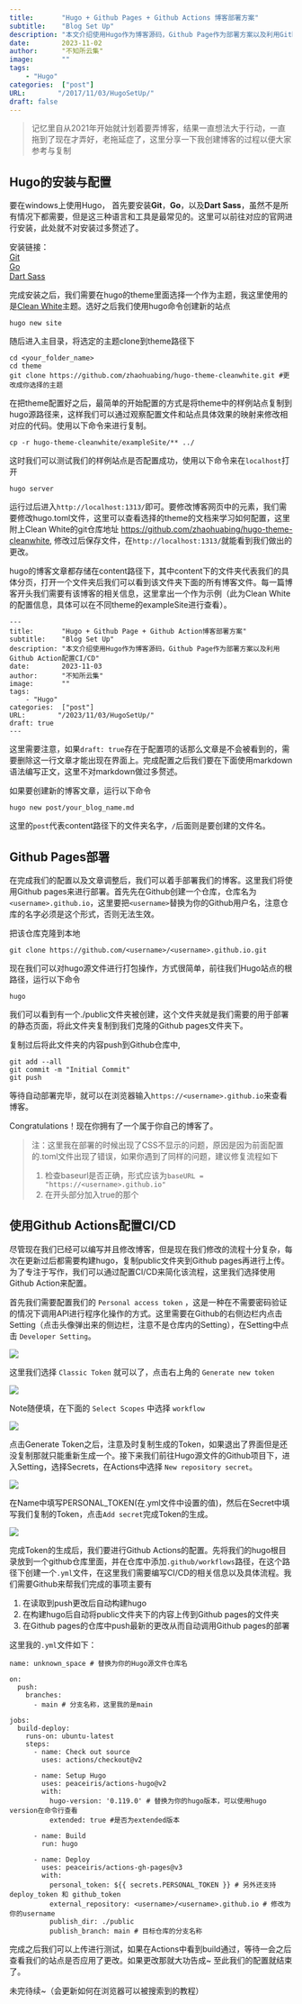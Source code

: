 ```yaml
---
title:       "Hugo + Github Pages + Github Actions 博客部署方案"
subtitle:    "Blog Set Up"
description: "本文介绍使用Hugo作为博客源码，Github Page作为部署方案以及利用Github Action配置CI/CD"
date:        2023-11-02
author:      "不知所云集"
image:       ""
tags:
    - "Hugo"
categories:  ["post"]
URL:        "/2017/11/03/HugoSetUp/"
draft: false
---
```


>记忆里自从2021年开始就计划着要弄博客，结果一直想法大于行动，一直拖到了现在才弄好，老拖延症了，这里分享一下我创建博客的过程以便大家参考与复制

<!--more-->
## Hugo的安装与配置
要在windows上使用Hugo， 首先要安装**Git**，**Go**，以及**Dart Sass**，虽然不是所有情况下都需要，但是这三种语言和工具是最常见的。这里可以前往对应的官网进行安装，此处就不对安装过多赘述了。

安装链接：  
[Git](https://git-scm.com/book/en/v2/Getting-Started-Installing-Git)  
[Go](https://go.dev/doc/install)  
[Dart Sass](https://gohugo.io/hugo-pipes/transpile-sass-to-css/#dart-sass)

完成安装之后，我们需要在hugo的theme里面选择一个作为主题，我这里使用的是[Clean White](https://themes.gohugo.io/themes/hugo-theme-cleanwhite/)主题。选好之后我们使用hugo命令创建新的站点
```
hugo new site
```
随后进入主目录，将选定的主题clone到theme路径下
```
cd <your_folder_name>
cd theme
git clone https://github.com/zhaohuabing/hugo-theme-cleanwhite.git #更改成你选择的主题
```

在把theme配置好之后，最简单的开始配置的方式是将theme中的样例站点复制到hugo源路径来，这样我们可以通过观察配置文件和站点具体效果的映射来修改相对应的代码。使用以下命令来进行复制。
```
cp -r hugo-theme-cleanwhite/exampleSite/** ../
```
这时我们可以测试我们的样例站点是否配置成功，使用以下命令来在`localhost`打开
```
hugo server
```
运行过后进入`http://localhost:1313/`即可。要修改博客网页中的元素，我们需要修改hugo.toml文件，这里可以查看选择的theme的文档来学习如何配置，这里附上Clean White的git仓库地址 https://github.com/zhaohuabing/hugo-theme-cleanwhite, 修改过后保存文件，在`http://localhost:1313/`就能看到我们做出的更改。

hugo的博客文章都存储在content路径下，其中content下的文件夹代表我们的具体分页，打开一个文件夹后我们可以看到该文件夹下面的所有博客文件。每一篇博客开头我们需要有该博客的相关信息，这里拿出一个作为示例（此为Clean White的配置信息，具体可以在不同theme的exampleSite进行查看）。
```
---
title:       "Hugo + Github Page + Github Action博客部署方案"
subtitle:    "Blog Set Up"
description: "本文介绍使用Hugo作为博客源码，Github Page作为部署方案以及利用Github Action配置CI/CD"
date:        2023-11-03
author:      "不知所云集"
image:       ""
tags:
    - "Hugo"
categories:  ["post"]
URL:        "/2023/11/03/HugoSetUp/"
draft: true
---
```
这里需要注意，如果`draft: true`存在于配置项的话那么文章是不会被看到的，需要删除这一行文章才能出现在界面上。完成配置之后我们要在下面使用markdown语法编写正文，这里不对markdown做过多赘述。

如果要创建新的博客文章，运行以下命令
```
hugo new post/your_blog_name.md
```
这里的`post`代表content路径下的文件夹名字，`/`后面则是要创建的文件名。

## Github Pages部署
在完成我们的配置以及文章调整后，我们可以着手部署我们的博客。这里我们将使用Github pages来进行部署。首先先在Github创建一个仓库，仓库名为`<username>.github.io`，这里要把`<username>`替换为你的Github用户名，注意仓库的名字必须是这个形式，否则无法生效。

把该仓库克隆到本地
```
git clone https://github.com/<username>/<username>.github.io.git
```
现在我们可以对hugo源文件进行打包操作，方式很简单，前往我们Hugo站点的根路径，运行以下命令
```
hugo
```
我们可以看到有一个./public文件夹被创建，这个文件夹就是我们需要的用于部署的静态页面，将此文件夹复制到我们克隆的Github pages文件夹下。

复制过后将此文件夹的内容push到Github仓库中,
```
git add --all
git commit -m "Initial Commit"
git push
```
等待自动部署完毕，就可以在浏览器输入`https://<username>.github.io`来查看博客。

Congratulations！现在你拥有了一个属于你自己的博客了。

>注：这里我在部署的时候出现了CSS不显示的问题，原因是因为前面配置的.toml文件出现了错误，如果你遇到了同样的问题，建议修复流程如下  
>1. 检查baseurl是否正确，形式应该为`baseURL = "https://<username>.github.io"`
>2. 在开头部分加入true的那个

## 使用Github Actions配置CI/CD

尽管现在我们已经可以编写并且修改博客，但是现在我们修改的流程十分复杂，每次在更新过后都需要构建hugo，复制public文件夹到Github pages再进行上传。为了专注于写作，我们可以通过配置CI/CD来简化该流程，这里我们选择使用Github Action来配置。

首先我们需要配置我们的 `Personal access token` ，这是一种在不需要密码验证的情况下调用API进行程序化操作的方式。这里需要在Github的右侧边栏内点击Setting（点击头像弹出来的侧边栏，注意不是仓库内的Setting），在Setting中点击 `Developer Setting`。

![](/img/hugo_blog/token1.png)

这里我们选择 `Classic Token` 就可以了，点击右上角的 `Generate new token`

![](/img/hugo_blog/personal_access_token.png)

Note随便填，在下面的 `Select Scopes` 中选择 `workflow`

![](/img/hugo_blog/token2.png)

点击Generate Token之后，注意及时复制生成的Token，如果退出了界面但是还没复制那就只能重新生成一个。接下来我们前往Hugo源文件的Github项目下，进入Setting，选择Secrets，在Actions中选择 `New repository secret`。

![](/img/hugo_blog/token3.png)

在Name中填写PERSONAL_TOKEN(在.yml文件中设置的值)，然后在Secret中填写我们复制的Token，点击`Add secret`完成Token的生成。

![](/img/hugo_blog/token4.png)

完成Token的生成后，我们要进行Github Actions的配置。先将我们的hugo根目录放到一个github仓库里面，并在仓库中添加`.github/workflows`路径，在这个路径下创建一个`.yml`文件，在这里我们需要编写CI/CD的相关信息以及具体流程。我们需要Github来帮我们完成的事项主要有

1. 在读取到push更改后自动构建hugo
2. 在构建hugo后自动将public文件夹下的内容上传到Github pages的文件夹
3. 在Github pages的仓库中push最新的更改从而自动调用Github pages的部署

这里我的`.yml`文件如下：

```
name: unknown_space # 替换为你的Hugo源文件仓库名

on:
  push:
    branches:
      - main # 分支名称，这里我的是main

jobs:
  build-deploy:
    runs-on: ubuntu-latest
    steps:
      - name: Check out source
        uses: actions/checkout@v2

      - name: Setup Hugo
        uses: peaceiris/actions-hugo@v2
        with:
          hugo-version: '0.119.0' # 替换为你的hugo版本，可以使用hugo version在命令行查看
          extended: true #是否为extended版本

      - name: Build
        run: hugo

      - name: Deploy
        uses: peaceiris/actions-gh-pages@v3
        with:
          personal_token: ${{ secrets.PERSONAL_TOKEN }} # 另外还支持 deploy_token 和 github_token
          external_repository: <username>/<username>.github.io # 修改为你的username
          publish_dir: ./public
          publish_branch: main # 目标仓库的分支名称
```

完成之后我们可以上传进行测试，如果在Actions中看到build通过，等待一会之后查看我们的站点是否应用了更改。如果更改那就大功告成~ 至此我们的配置就结束了。

未完待续~（会更新如何在浏览器可以被搜索到的教程）